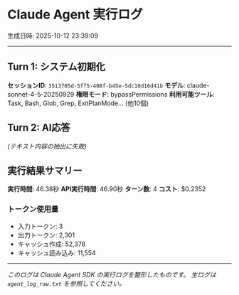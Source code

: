 # Claude Agent 実行ログ

生成日時: 2025-10-12 23:39:09

---

## Turn 1: システム初期化

**セッションID**: `3513705d-5ff5-408f-b45e-5dc10d16d41b`
**モデル**: claude-sonnet-4-5-20250929
**権限モード**: bypassPermissions
**利用可能ツール**: Task, Bash, Glob, Grep, ExitPlanMode... (他10個)

## Turn 2: AI応答

*(テキスト内容の抽出に失敗)*

## 実行結果サマリー

**実行時間**: 46.38秒
**API実行時間**: 46.90秒
**ターン数**: 4
**コスト**: $0.2352

### トークン使用量
- 入力トークン: 3
- 出力トークン: 2,301
- キャッシュ作成: 52,378
- キャッシュ読み込み: 11,554

---

*このログは Claude Agent SDK の実行ログを整形したものです。*
*生ログは `agent_log_raw.txt` を参照してください。*